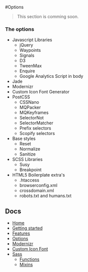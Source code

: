 #Options

> This section is comming soon.

### The options

- Javascript Libraries
  - jQuery
  - Waypoints
  - Signals
  - D3
  - TweenMax
  - Enquire
  - Google Analytics Script in body
- Jade
- Modernizr
- Custom Icon Font Generator
- PostCSS
  - CSSNano
  - MQPacker
  - MQKeyframes
  - SelectorNot
  - SelectorMatcher
  - Prefix selectors
  - Scopify selectors
- Base styles
  - Reset
  - Normalize
  - Sanitize
- SCSS Libraries
  - Susy
  - Breakpoint
- HTML5 Boilerplate extra's
  - .htaccess
  - browserconfig.xml
  - crossdomain.xml
  - robots.txt and humans.txt


## Docs

- [Home](/README.md)
- [Getting started](/docs/getting-started.md)
- [Features](/docs/features.md)
- [Options](/docs/options.md)
- [Modernizr](/docs/modernizr.md)
- [Custom Icon Font](/docs/custom-icon-font.md)
- [Sass](/docs/sass/sass.md)
	- [Functions](/docs/sass/functions.md)
	- [Mixins](/docs/sass/mixins.md)